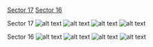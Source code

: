 [Sector 17](#sector17)
[Sector 16](#sector16)

<a name = "sector17"></a>
Sector 17
![alt text](/images/HAT-P-06_Sector_17/HAT-P-06_Sector_17_a_TimeSeries.png)
![alt text](/images/HAT-P-06_Sector_17/HAT-P-06_Sector_17_b_FoldedLightCurve.png)
![alt text](/images/HAT-P-06_Sector_17/HAT-P-06_Sector_17_b_IndividualTransitsWithFit.png)
![alt text](/images/HAT-P-06_Sector_17/HAT-P-06_Sector_17_c_TimingResiduals.png)

<a name = "sector16"></a>
Sector 16
![alt text](/images/HAT-P-06_Sector_16/HAT-P-06_Sector_16_a_TimeSeries.png)
![alt text](/images/HAT-P-06_Sector_16/HAT-P-06_Sector_16_b_FoldedLightCurve.png)
![alt text](/images/HAT-P-06_Sector_16/HAT-P-06_Sector_16_b_IndividualTransitsWithFit.png)
![alt text](/images/HAT-P-06_Sector_16/HAT-P-06_Sector_16_c_TimingResiduals.png)

